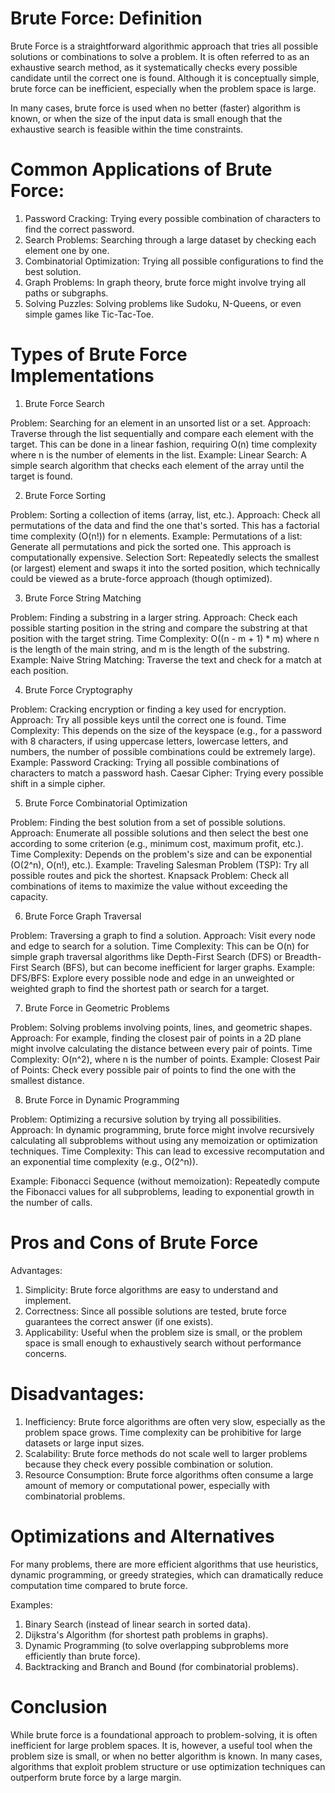 # Brute Force: Definition

Brute Force is a straightforward algorithmic approach that tries all possible solutions or combinations to solve a problem. It is often referred to as an exhaustive search method, as it systematically checks every possible candidate until the correct one is found. Although it is conceptually simple, brute force can be inefficient, especially when the problem space is large.

In many cases, brute force is used when no better (faster) algorithm is known, or when the size of the input data is small enough that the exhaustive search is feasible within the time constraints.

# Common Applications of Brute Force:

1. Password Cracking: Trying every possible combination of characters to find the correct password.
2. Search Problems: Searching through a large dataset by checking each element one by one.
3. Combinatorial Optimization: Trying all possible configurations to find the best solution.
4. Graph Problems: In graph theory, brute force might involve trying all paths or subgraphs.
5. Solving Puzzles: Solving problems like Sudoku, N-Queens, or even simple games like Tic-Tac-Toe.

# Types of Brute Force Implementations

1. Brute Force Search

Problem: Searching for an element in an unsorted list or a set.
Approach:
Traverse through the list sequentially and compare each element with the target.
This can be done in a linear fashion, requiring O(n) time complexity where n is the number of elements in the list.
Example:
Linear Search: A simple search algorithm that checks each element of the array until the target is found.

2. Brute Force Sorting

Problem: Sorting a collection of items (array, list, etc.).
Approach:
Check all permutations of the data and find the one that's sorted.
This has a factorial time complexity (O(n!)) for n elements.
Example:
Permutations of a list: Generate all permutations and pick the sorted one. This approach is computationally expensive.
Selection Sort: Repeatedly selects the smallest (or largest) element and swaps it into the sorted position, which technically could be viewed as a brute-force approach (though optimized).

3. Brute Force String Matching

Problem: Finding a substring in a larger string.
Approach:
Check each possible starting position in the string and compare the substring at that position with the target string.
Time Complexity: O((n - m + 1) * m) where n is the length of the main string, and m is the length of the substring.
Example:
Naive String Matching: Traverse the text and check for a match at each position.

4. Brute Force Cryptography

Problem: Cracking encryption or finding a key used for encryption.
Approach:
Try all possible keys until the correct one is found.
Time Complexity: This depends on the size of the keyspace (e.g., for a password with 8 characters, if using uppercase letters, lowercase letters, and numbers, the number of possible combinations could be extremely large).
Example:
Password Cracking: Trying all possible combinations of characters to match a password hash.
Caesar Cipher: Trying every possible shift in a simple cipher.

5. Brute Force Combinatorial Optimization

Problem: Finding the best solution from a set of possible solutions.
Approach:
Enumerate all possible solutions and then select the best one according to some criterion (e.g., minimum cost, maximum profit, etc.).
Time Complexity: Depends on the problem's size and can be exponential (O(2^n), O(n!), etc.).
Example:
Traveling Salesman Problem (TSP): Try all possible routes and pick the shortest.
Knapsack Problem: Check all combinations of items to maximize the value without exceeding the capacity.

6. Brute Force Graph Traversal

Problem: Traversing a graph to find a solution.
Approach:
Visit every node and edge to search for a solution.
Time Complexity: This can be O(n) for simple graph traversal algorithms like Depth-First Search (DFS) or Breadth-First Search (BFS), but can become inefficient for larger graphs.
Example:
DFS/BFS: Explore every possible node and edge in an unweighted or weighted graph to find the shortest path or search for a target.

7. Brute Force in Geometric Problems

Problem: Solving problems involving points, lines, and geometric shapes.
Approach:
For example, finding the closest pair of points in a 2D plane might involve calculating the distance between every pair of points.
Time Complexity: O(n^2), where n is the number of points.
Example:
Closest Pair of Points: Check every possible pair of points to find the one with the smallest distance.

8. Brute Force in Dynamic Programming

Problem: Optimizing a recursive solution by trying all possibilities.
Approach:
In dynamic programming, brute force might involve recursively calculating all subproblems without using any memoization or optimization techniques.
Time Complexity: This can lead to excessive recomputation and an exponential time complexity (e.g., O(2^n)).

Example:
Fibonacci Sequence (without memoization): Repeatedly compute the Fibonacci values for all subproblems, leading to exponential growth in the number of calls.

# Pros and Cons of Brute Force

Advantages:
1. Simplicity: Brute force algorithms are easy to understand and implement.
2. Correctness: Since all possible solutions are tested, brute force guarantees the correct answer (if one exists).
3. Applicability: Useful when the problem size is small, or the problem space is small enough to exhaustively search without performance concerns.

# Disadvantages:
1. Inefficiency: Brute force algorithms are often very slow, especially as the problem space grows. Time complexity can be prohibitive for large datasets or large input sizes.
2. Scalability: Brute force methods do not scale well to larger problems because they check every possible combination or solution.
3. Resource Consumption: Brute force algorithms often consume a large amount of memory or computational power, especially with combinatorial problems.

# Optimizations and Alternatives
For many problems, there are more efficient algorithms that use heuristics, dynamic programming, or greedy strategies, which can dramatically reduce computation time compared to brute force.

Examples:
1. Binary Search (instead of linear search in sorted data).
2. Dijkstra's Algorithm (for shortest path problems in graphs).
3. Dynamic Programming (to solve overlapping subproblems more efficiently than brute force).
4. Backtracking and Branch and Bound (for combinatorial problems).

# Conclusion
While brute force is a foundational approach to problem-solving, it is often inefficient for large problem spaces. It is, however, a useful tool when the problem size is small, or when no better algorithm is known. In many cases, algorithms that exploit problem structure or use optimization techniques can outperform brute force by a large margin.